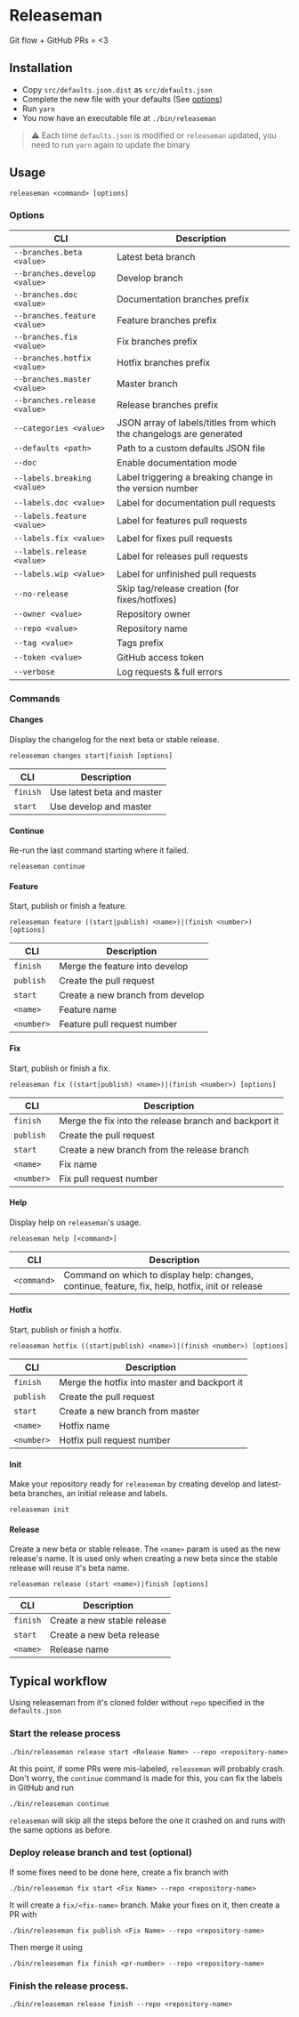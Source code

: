 # Releaseman
Git flow + GitHub PRs = <3

## Installation
- Copy `src/defaults.json.dist` as `src/defaults.json`
- Complete the new file with your defaults (See [options](#options))
- Run `yarn`
- You now have an executable file at `./bin/releaseman`

> :warning: Each time `defaults.json` is modified or `releaseman` updated, you need to run `yarn` again to update the binary

## Usage
`releaseman <command> [options]`

### Options
| CLI                          | Description                                                         |
| ---------------------------- | ------------------------------------------------------------------- |
| `--branches.beta <value>`    | Latest beta branch                                                  |
| `--branches.develop <value>` | Develop branch                                                      |
| `--branches.doc <value>`     | Documentation branches prefix                                       |
| `--branches.feature <value>` | Feature branches prefix                                             |
| `--branches.fix <value>`     | Fix branches prefix                                                 |
| `--branches.hotfix <value>`  | Hotfix branches prefix                                              |
| `--branches.master <value>`  | Master branch                                                       |
| `--branches.release <value>` | Release branches prefix                                             |
| `--categories <value>`       | JSON array of labels/titles from which the changelogs are generated |
| `--defaults <path>`          | Path to a custom defaults JSON file                                 |
| `--doc`                      | Enable documentation mode                                           |
| `--labels.breaking <value>`  | Label triggering a breaking change in the version number            |
| `--labels.doc <value>`       | Label for documentation pull requests                               |
| `--labels.feature <value>`   | Label for features pull requests                                    |
| `--labels.fix <value>`       | Label for fixes pull requests                                       |
| `--labels.release <value>`   | Label for releases pull requests                                    |
| `--labels.wip <value>`       | Label for unfinished pull requests                                  |
| `--no-release`               | Skip tag/release creation (for fixes/hotfixes)                      |
| `--owner <value>`            | Repository owner                                                    |
| `--repo <value>`             | Repository name                                                     |
| `--tag <value>`              | Tags prefix                                                         |
| `--token <value>`            | GitHub access token                                                 |
| `--verbose`                  | Log requests & full errors                                          |

### Commands
#### Changes
Display the changelog for the next beta or stable release.

`releaseman changes start|finish [options]`

| CLI      | Description                |
| -------- | -------------------------- |
| `finish` | Use latest beta and master |
| `start`  | Use develop and master     |

#### Continue
Re-run the last command starting where it failed.

`releaseman continue`

#### Feature
Start, publish or finish a feature.

`releaseman feature ((start|publish) <name>)|(finish <number>) [options]`

| CLI        | Description                      |
| ---------- | -------------------------------- |
| `finish`   | Merge the feature into develop   |
| `publish`  | Create the pull request          |
| `start`    | Create a new branch from develop |
| `<name>`   | Feature name                     |
| `<number>` | Feature pull request number      |

#### Fix
Start, publish or finish a fix.

`releaseman fix ((start|publish) <name>)|(finish <number>) [options]`

| CLI        | Description                                           |
| ---------- | ----------------------------------------------------- |
| `finish`   | Merge the fix into the release branch and backport it |
| `publish`  | Create the pull request                               |
| `start`    | Create a new branch from the release branch           |
| `<name>`   | Fix name                                              |
| `<number>` | Fix pull request number                               |

#### Help
Display help on `releaseman`'s usage.

`releaseman help [<command>]`

| CLI         | Description                                                                                      |
| ----------- | ------------------------------------------------------------------------------------------------ |
| `<command>` | Command on which to display help: changes, continue, feature, fix, help, hotfix, init or release |

#### Hotfix
Start, publish or finish a hotfix.

`releaseman hotfix ((start|publish) <name>)|(finish <number>) [options]`

| CLI        | Description                                  |
| ---------- | -------------------------------------------- |
| `finish`   | Merge the hotfix into master and backport it |
| `publish`  | Create the pull request                      |
| `start`    | Create a new branch from master              |
| `<name>`   | Hotfix name                                  |
| `<number>` | Hotfix pull request number                   |

#### Init
Make your repository ready for `releaseman` by creating develop and latest-beta branches, an initial release and labels.

`releaseman init`

#### Release
Create a new beta or stable release.
The `<name>` param is used as the new release's name.
It is used only when creating a new beta since the stable release will reuse it's beta name.

`releaseman release (start <name>)|finish [options]`

| CLI      | Description                 |
| -------- | --------------------------- |
| `finish` | Create a new stable release |
| `start`  | Create a new beta release   |
| `<name>` | Release name                |

## Typical workflow
Using releaseman from it's cloned folder without `repo` specified in the `defaults.json`

### Start the release process
`./bin/releaseman release start <Release Name> --repo <repository-name>`

At this point, if some PRs were mis-labeled, `releaseman` will probably crash.
Don't worry, the `continue` command is made for this, you can fix the labels
in GitHub and run

`./bin/releaseman continue`

`releaseman` will skip all the steps before the one it crashed on and runs with the same options as before.

### Deploy release branch and test (optional)
If some fixes need to be done here, create a fix branch with

`./bin/releaseman fix start <Fix Name> --repo <repository-name>`

It will create a `fix/<fix-name>` branch.
Make your fixes on it, then create a PR with

`./bin/releaseman fix publish <Fix Name> --repo <repository-name>`

Then merge it using

`./bin/releaseman fix finish <pr-number> --repo <repository-name>`

### Finish the release process.
`./bin/releaseman release finish --repo <repository-name>`
